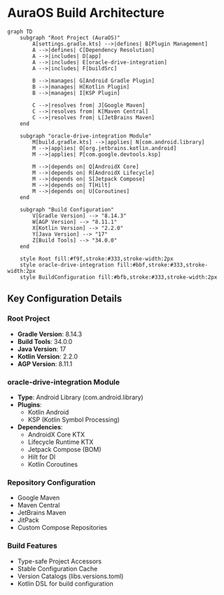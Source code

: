 # AuraOS Build Architecture

```mermaid
graph TD
    subgraph "Root Project (AuraOS)"
        A[settings.gradle.kts] -->|defines| B[Plugin Management]
        A -->|defines| C[Dependency Resolution]
        A -->|includes| D[app]
        A -->|includes| E[oracle-drive-integration]
        A -->|includes| F[buildSrc]
        
        B -->|manages| G[Android Gradle Plugin]
        B -->|manages| H[Kotlin Plugin]
        B -->|manages| I[KSP Plugin]
        
        C -->|resolves from| J[Google Maven]
        C -->|resolves from| K[Maven Central]
        C -->|resolves from| L[JetBrains Maven]
    end

    subgraph "oracle-drive-integration Module"
        M[build.gradle.kts] -->|applies| N[com.android.library]
        M -->|applies| O[org.jetbrains.kotlin.android]
        M -->|applies| P[com.google.devtools.ksp]
        
        M -->|depends on| Q[AndroidX Core]
        M -->|depends on| R[AndroidX Lifecycle]
        M -->|depends on| S[Jetpack Compose]
        M -->|depends on| T[Hilt]
        M -->|depends on| U[Coroutines]
    end

    subgraph "Build Configuration"
        V[Gradle Version] --> "8.14.3"
        W[AGP Version] --> "8.11.1"
        X[Kotlin Version] --> "2.2.0"
        Y[Java Version] --> "17"
        Z[Build Tools] --> "34.0.0"
    end

    style Root fill:#f9f,stroke:#333,stroke-width:2px
    style oracle-drive-integration fill:#bbf,stroke:#333,stroke-width:2px
    style BuildConfiguration fill:#bfb,stroke:#333,stroke-width:2px
```

## Key Configuration Details

### Root Project

- **Gradle Version**: 8.14.3
- **Build Tools**: 34.0.0
- **Java Version**: 17
- **Kotlin Version**: 2.2.0
- **AGP Version**: 8.11.1

### oracle-drive-integration Module

- **Type**: Android Library (com.android.library)
- **Plugins**:
    - Kotlin Android
    - KSP (Kotlin Symbol Processing)
- **Dependencies**:
    - AndroidX Core KTX
    - Lifecycle Runtime KTX
    - Jetpack Compose (BOM)
    - Hilt for DI
    - Kotlin Coroutines

### Repository Configuration

- Google Maven
- Maven Central
- JetBrains Maven
- JitPack
- Custom Compose Repositories

### Build Features

- Type-safe Project Accessors
- Stable Configuration Cache
- Version Catalogs (libs.versions.toml)
- Kotlin DSL for build configuration

